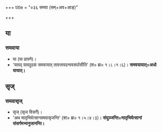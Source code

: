 +++
title = "०३६ समवा (सम्+अव+आङ्)"

+++

## या
### समवाया
- या (या प्रापणे)।
- 'यावद् यावदुदकं समवायात् तावत्तावदन्ववसर्पासीति' (श० ब्रा० १।८।१।६)। **समवयायात्=अधो यायात्।**

## सृज्
### समवासृज्
- सृज् (सृज विसर्गे)।
- 'अथ मातृभिर्वत्सान्समवासृजन्ति' (शा० ब्रा० १।५।४।३)। **संयुञ्जन्ति=मातृभिर्वत्सानां संसर्गमभ्यनुजानन्ति।**

